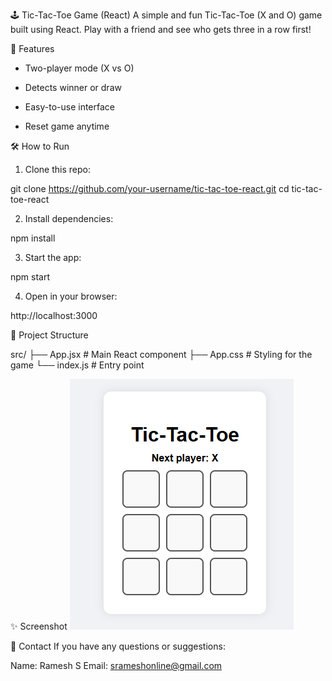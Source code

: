 🕹️ Tic-Tac-Toe Game (React)
A simple and fun Tic-Tac-Toe (X and O) game built using React.
Play with a friend and see who gets three in a row first!


🚀 Features
* Two-player mode (X vs O)

* Detects winner or draw

* Easy-to-use interface

* Reset game anytime


🛠️ How to Run
1. Clone this repo:

git clone https://github.com/your-username/tic-tac-toe-react.git
cd tic-tac-toe-react

2. Install dependencies:

npm install

3. Start the app:

npm start

4. Open in your browser:

http://localhost:3000


📁 Project Structure

src/
├── App.jsx        # Main React component
├── App.css        # Styling for the game
└── index.js       # Entry point

✨ Screenshot
![alt text](image.png)

📧 Contact
If you have any questions or suggestions:

Name: Ramesh S
Email: srameshonline@gmail.com